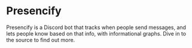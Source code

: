 # Presencify

Presencify is a Discord bot that tracks when people send messages, and lets people know based on that info, with informational graphs. Dive in to the source to find out more.
